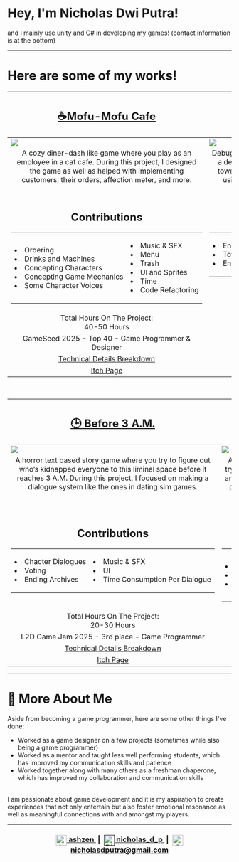 # Hey, I'm Nicholas Dwi Putra!
<p>and I mainly use unity and C# in developing my games! (contact information is at the bottom)</p>

---
# Here are some of my works!
  <table width="100%">
  <thead>
    <tr>
      <th width="50%">
        <h2><a href="https://nasimentega.itch.io/mofumofu-cafe">☕Mofu-Mofu Cafe</a></h2>
      </th>
      <th width="50%">
        <h2><a href="">🔧 Debugged</a></h2><!-- Itch Page for Debugged --> 
      </th> 
    </tr>
  </thead>
  <tbody>
    <tr>
      <td>
        <img src="https://github.com/user-attachments/assets/11c95452-40f7-49b9-91e4-de594f9ae143"/> <!-- MofuMofu Cafe Gif --> 
      </td>
      <td>
        <img src="https://github.com/user-attachments/assets/3150a9c2-ce64-40e1-b9ad-5ece9624dca8"/> <!-- Debugged GIF --> 
      </td>
    </tr>
    <tr>
      <td valign="top" align="center">
        A cozy diner-dash like game where you play as an employee in a cat cafe. During this project, I designed the game as well as helped with implementing customers, their orders, affection meter, and more.
      </td>
      <td valign="top" align="center">
        Debugged is a tower defense game in which you fight as a defense system trying to squash bugs by switching towers on/off! During the project, I mainly focused on using abstract classes for the different towers and enemies.
      </td>
    </tr>
    <tr>
      <td valign="top" align="center">
        <h2>Contributions</h2>
        <table align="center" width="95%">
          <tr>
            <td width="50%">
              <ul style="white-space: nowrap; list-style-position: inside; padding-left: 0;">
              <li>Ordering</li>
              <li>Drinks and Machines</li>
              <li>Concepting Characters</li>
              <li>Concepting Game Mechanics</li>
              <li>Some Character Voices</li>
            </td>
            <td width="50%">
              <ul style="white-space: nowrap; list-style-position: inside; padding-left: 0;">
              <li>Music & SFX</li>
              <li>Menu</li>
              <li>Trash</li>
              <li>UI and Sprites</li>
              <li>Time</li>
              <li>Code Refactoring</li>
            </td>
          </tr>
        </table>
      </td>
      <td valign="top" align="center">
        <h2>Contributions</h2>
        <table align="center" width="95%">
          <tr>
            <td width="50%">
              <ul style="white-space: nowrap; list-style-position: inside; padding-left: 0;">
              <li>Enemies</li>
              <li>Towers</li>
              <li>Energy and Tower Limit</li>
            </td>
            <td width="50%">
              <ul style="white-space: nowrap; list-style-position: inside; padding-left: 0;">
              <li>UI</li>
              <li>Enemy Waves Spawning</li>
              <li>Animations</li>
            </td>
          </tr>
        </table>
      </td>
    </tr>
    <tr>
      <td valign="top" align="center">
        Total Hours On The Project:<br>
        40-50 Hours
      </td> 
      <td valign="top" align="center">
        Total Hours On The Project:<br>
        40-50 Hours
      </td> 
    </tr>
    <tr>
      <td valign="top" align="center">
        GameSeed 2025 - Top 40 - Game Programmer & Designer
      </td>
      <td valign="top" align="center">
        Made for Gelastik 2025 - Game Programmer
      </td>
    </tr>
    <tr>
      <td valign="top" align="center">
        <a href="https://github.com/Nicholasdputra/MofuMofu-Cafe">Technical Details Breakdown</a> <!-- Github Page for MofuMofu -->
      </td> 
      <td valign="top" align="center">
        <a href="https://github.com/Nicholasdputra/Debugged">Technical Details Breakdown</a> <!-- Github Page for Debugged -->
      </td> 
    </tr>
    <tr>
      <td valign="top" align="center">
        <a href="https://nasimentega.itch.io/mofumofu-cafe">Itch Page</a> 
      </td>
      <td valign="top" align="center">
        <a href="">Itch Page</a> <!-- Itch Page for Debugged -->
      </td> 
    </tr>
  </tbody>
</table>
<br>
<table width="100%">
  <thead>
    <tr>
      <th width="50%">
        <h2> <a href="">🕒 Before 3 A.M.</a> </h2>
      </th>
      <th width="50%">
        <h2> <a href="">🥬 Renara</a> </h2>
      </th> 
    </tr>
  </thead>
  <tbody>
    <tr>
      <td>
        <img src="https://github.com/user-attachments/assets/aa47b4a7-7d88-4f5e-b8ef-6afeb25cb1c5"/> <!-- Before 3 A.M. Gif -->
      </td>
      <td>
        <img src="https://github.com/user-attachments/assets/bc63bcfb-4512-4740-b36f-d8814fe0e0db"/> <!-- Renara GIF --> 
      </td>
    </tr>
    <tr>
      <td valign="top" align="center">
        A horror text based story game where you try to figure out who’s kidnapped everyone to this liminal space before it reaches 3 A.M. During this project, I focused on making a dialogue system like the ones in dating sim games.
      </td>
      <td valign="top" align="center">
        An adventure game in which you play as Amy, trying to extract plant samples, restore the land, and figure out what happened there! During this project I worked on its save system, drag and drop, scriptable objects and also made the crafting system.
      </td>
    </tr>
        <tr>
      <td valign="top" align="center">
        <h2>Contributions</h2>
        <table align="center" width="95%">
          <tr>
            <td width="50%">
              <ul style="white-space: nowrap; list-style-position: inside; padding-left: 0;">
              <li>Chacter Dialogues</li>
              <li>Voting</li>
              <li>Ending Archives</li>
            </td>
            <td width="50%">
              <ul style="white-space: nowrap; list-style-position: inside; padding-left: 0;">
              <li>Music & SFX</li>
              <li>UI</li>
              <li>Time Consumption Per Dialogue</li>
            </td>
          </tr>
        </table>
      </td>
      <td valign="top" align="center">
        <h2>Contributions</h2>
        <table align="center" width="95%">
          <tr>
            <td width="50%">
              <ul style="white-space: nowrap; list-style-position: inside; padding-left: 0;">
              <li>Drag and Drop</li>
              <li>Plant Drops</li>
              <li>Game Lore and Texts</li>
            </td>
            <td width="50%">
              <ul style="white-space: nowrap; list-style-position: inside; padding-left: 0;">
              <li>Crafting Minigame</li>
              <li>Save System</li>
              <li>Recipes</li>
              <li>Scriptable Objects</li>
            </td>
          </tr>
        </table>
      </td>
    </tr>
    <tr>
      <td valign="top" align="center">
        Total Hours On The Project:<br>
        20-30 Hours
      </td> 
      <td valign="top" align="center">
        Total Hours On The Project:<br>
        40-50 Hours
      </td> 
    </tr>
    <tr>
      <td valign="top" align="center">
        L2D Game Jam 2025 - 3rd place - Game Programmer
      </td>
      <td valign="top" align="center">
        Game Programmer & Designer
      </td>
    </tr>
    <tr>
      <td valign="top" align="center">
        <a href="https://github.com/Nicholasdputra/Before-3-AM">Technical Details Breakdown</a> <!-- Github Page for Before 3 A.M. -->
      </td> 
      <td valign="top" align="center">
        <a href="https://github.com/Nicholasdputra/Renara">Technical Details Breakdown</a> <!-- Github Page for Renara -->
      </td> 
    </tr>
    <tr>
      <td valign="top" align="center">
        <a href="https://nasimentega.itch.io/before-3-am">Itch Page</a> 
      </td>
      <td valign="top" align="center">
        <a href="https://nasimentega.itch.io/renara">Itch Page</a>
      </td> 
    </tr>
  </tbody>
</table>

---

# 👨 More About Me
Aside from becoming a game programmer, here are some other things I've done:<br>
  - Worked as a game designer on a few projects (sometimes while also being a game programmer)<br>
  - Worked as a mentor and taught less well performing students, which has improved my communication skills and patience<br>
  - Worked together along with many others as a freshman chaperone, which has improved my collaboration and communication skills<br>
<br>
I am passionate about game development and it is my aspiration to create experiences that not only entertain but also foster emotional resonance as well as meaningful connections with and amongst my players.

---

<h3 align="center">
  <a href="https://ashzen.itch.io/">
    <img alt="Itch.io" width="24" valign="middle"
         src="https://cdn.jsdelivr.net/npm/simple-icons@3.13.0/icons/itch-dot-io.svg"/>
    ashzen
  </a>
  &nbsp;|&nbsp;
  <a href="">
    <img alt="Discord" width="24" valign="middle"
         src="https://cdn.jsdelivr.net/npm/simple-icons@3.13.0/icons/discord.svg"/>
    nicholas_d_p
  </a>
  &nbsp;|&nbsp;
  <a href="mailto:nicholasdputra@gmail.com">
    <img alt="Gmail" width="24" valign="middle"
         src="https://cdn.jsdelivr.net/npm/simple-icons@3.13.0/icons/gmail.svg"/>
    nicholasdputra@gmail.com
  </a>
</h3>

